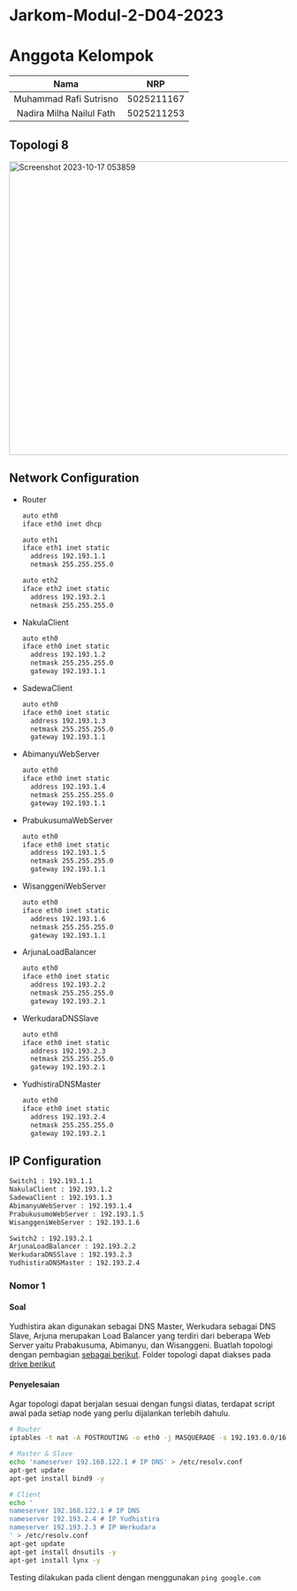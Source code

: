 # Jarkom-Modul-2-D04-2023
# Anggota Kelompok
|                Nama                |    NRP     |
| :--------------------------------: | :--------: |
|       Muhammad Rafi Sutrisno       | 5025211167 |
|      Nadira Milha Nailul Fath      | 5025211253 |
## Topologi 8
<img width="531" alt="Screenshot 2023-10-17 053859" src="https://github.com/nadiramlha/Jarkom-Modul-2-D04-2023/assets/88009253/d275e2e0-c80d-4f57-905d-5d60741c676e">

## Network Configuration
- Router
  ```bash
  auto eth0
  iface eth0 inet dhcp

  auto eth1
  iface eth1 inet static
	address 192.193.1.1
	netmask 255.255.255.0

  auto eth2
  iface eth2 inet static
	address 192.193.2.1
	netmask 255.255.255.0
  ```
- NakulaClient
  ```bash
  auto eth0
  iface eth0 inet static
	address 192.193.1.2
	netmask 255.255.255.0
	gateway 192.193.1.1
  ```
- SadewaClient
  ```bash
  auto eth0
  iface eth0 inet static
	address 192.193.1.3
	netmask 255.255.255.0
	gateway 192.193.1.1
  ```
- AbimanyuWebServer
  ```bash
  auto eth0
  iface eth0 inet static
	address 192.193.1.4
	netmask 255.255.255.0
	gateway 192.193.1.1
  ```
- PrabukusumaWebServer
  ```bash
  auto eth0
  iface eth0 inet static
	address 192.193.1.5
	netmask 255.255.255.0
	gateway 192.193.1.1
  ```
- WisanggeniWebServer
  ```bash
  auto eth0
  iface eth0 inet static
	address 192.193.1.6
	netmask 255.255.255.0
	gateway 192.193.1.1
  ```
- ArjunaLoadBalancer
  ```bash
  auto eth0
  iface eth0 inet static
	address 192.193.2.2
	netmask 255.255.255.0
	gateway 192.193.2.1
  ```
- WerkudaraDNSSlave
  ```bash
  auto eth0
  iface eth0 inet static
	address 192.193.2.3
	netmask 255.255.255.0
	gateway 192.193.2.1
  ```
- YudhistiraDNSMaster
  ```bash
  auto eth0
  iface eth0 inet static
	address 192.193.2.4
	netmask 255.255.255.0
	gateway 192.193.2.1
  ```
## IP Configuration
```bash
Switch1 : 192.193.1.1
NakulaClient : 192.193.1.2
SadewaClient : 192.193.1.3
AbimanyuWebServer : 192.193.1.4
PrabukusumoWebServer : 192.193.1.5
WisanggeniWebServer : 192.193.1.6

Switch2 : 192.193.2.1
ArjunaLoadBalancer : 192.193.2.2
WerkudaraDNSSlave : 192.193.2.3
YudhistiraDNSMaster : 192.193.2.4
```
### Nomor 1
#### Soal
Yudhistira akan digunakan sebagai DNS Master, Werkudara sebagai DNS Slave, Arjuna merupakan Load Balancer yang terdiri dari beberapa Web Server yaitu Prabakusuma, Abimanyu, dan Wisanggeni. Buatlah topologi dengan pembagian <a href='https://docs.google.com/spreadsheets/d/1OqwQblR_mXurPI4gEGqUe7v0LSr1yJViGVEzpMEm2e8/edit?usp=sharing'>sebagai berikut</a>. Folder topologi dapat diakses pada <a href='https://drive.google.com/drive/folders/1Ij9J1HdIW4yyPEoDqU1kAwTn_iIxg3gk?usp=sharing'>drive berikut</a>
#### Penyelesaian
Agar topologi dapat berjalan sesuai dengan fungsi diatas, terdapat script awal pada setiap node yang perlu dijalankan terlebih dahulu.
```bash
# Router
iptables -t nat -A POSTROUTING -o eth0 -j MASQUERADE -s 192.193.0.0/16
```
```bash
# Master & Slave
echo 'nameserver 192.168.122.1 # IP DNS' > /etc/resolv.conf
apt-get update
apt-get install bind9 -y
```
```bash
# Client
echo '
nameserver 192.168.122.1 # IP DNS
nameserver 192.193.2.4 # IP Yudhistira
nameserver 192.193.2.3 # IP Werkudara
' > /etc/resolv.conf
apt-get update
apt-get install dnsutils -y
apt-get install lynx -y
```
Testing dilakukan pada client dengan menggunakan ``ping google.com``


